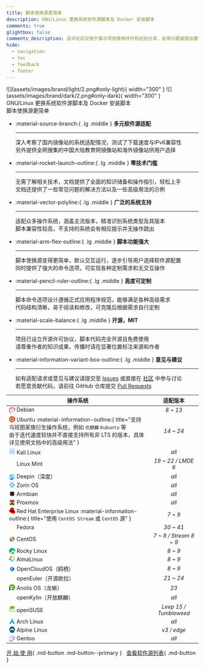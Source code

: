 ```yaml
---
title: 脚本使换源更简单
description: GNU/Linux 更换系统软件源脚本及 Docker 安装脚本
comments: true
glightbox: false
comments_description: 该评论区仅用于展示项目使用评价和经验分享，反馈问题或提出建议请前往<a href="/community">社区</a>
hide:
  - navigation
  - toc
  - feedback
  - footer
---
```


<figure style="margin: 0" markdown>
  ![](assets/images/brand/light/2.png#only-light){ width="300" }
  ![](assets/images/brand/dark/2.png#only-dark){ width="300" }
  <figcaption>GNU/Linux 更换系统软件源脚本及 Docker 安装脚本</figcaption>
  <figcaption>脚本使换源更简单</figcaption>
</figure>

<div class="grid" markdown>

<div class="grid cards" style="height: fit-content" markdown>

-   :material-source-branch:{ .lg .middle } __多元软件源适配__

    ---

    深入考察了国内镜像站的系统适配情况，测试了下载速度与IPv6兼容性  
    另外提供全网搜集的中国大陆教育网镜像站和海外镜像站供用户选择

-   :material-rocket-launch-outline:{ .lg .middle } __零技术门槛__

    ---

    无需了解相关技术，文档提供了全面的知识储备和操作指引，轻松上手  
    文档还提供了一些常见问题的解决方法以及一些高级用法的示例

-   :material-vector-polyline:{ .lg .middle } __广泛的系统支持__

    ---

    适配众多操作系统，涵盖主流版本，精准识别系统类型及其版本  
    脚本兼容性较高，不支持的系统会有相应提示并无操作跳出

-   :material-arm-flex-outline:{ .lg .middle } __脚本功能强大__

    ---

    脚本使换源变得更简单，默认交互运行，逐步引导用户选择软件源配置  
    同时提供了强大的命令选项，可实现各种定制需求和无交互操作

-   :material-pencil-ruler-outline:{ .lg .middle } __高度可定制__

    ---

    脚本命令选项设计遵循正式应用程序规范，能够满足各种高级需求  
    代码结构清晰，易于阅读和修改，可克隆后根据需求自行定制

-   :material-scale-balance:{ .lg .middle } __开源，MIT__

    ---

    项目已设立开源许可协议，脚本代码完全开源且免费使用  
    请尊重作者的知识成果，传播时请在显著位置标注来源和作者

-   :material-information-variant-box-outline:{ .lg .middle } __意见与建议__

    ---

    如有适配请求或意见与建议请提交至 [Issues](https://github.com/SuperManito/LinuxMirrors/issues) 或直接在 [社区](./community/index.md) 中参与讨论  
    若愿意贡献代码，请前往 GitHub 仓库提交 [Pull Requests](https://github.com/SuperManito/LinuxMirrors/pulls)

</div>

| 操作系统 | 适配版本 |
| --- | :---: |
| <a href="https://www.debian.org" target="_blank"><img src="/assets/images/icon/debian.svg" width="16" height="16" style="vertical-align: -0.35em"></a> Debian | _8 ~ 13_ |
| <a href="https://cn.ubuntu.com" target="_blank"><img src="/assets/images/icon/ubuntu.svg" width="16" height="16" style="vertical-align: -0.1em"></a> Ubuntu :material-information-outline:{ title="支持乌班图家族衍生操作系统，例如 <code>优麒麟</code> <code>Kubuntu</code> 等<br/>由于迭代速度较快并不直接支持所有非 LTS 的版本，具体详见使用文档中的高级用法" } | _14 ~ 24_ |
| <a href="https://www.kali.org" target="_blank"><img src="/assets/images/icon/kali-linux.svg" width="16" height="16"></a> Kali Linux | _all_ |
| <a href="https://linuxmint.com" target="_blank"><img src="/assets/images/icon/linux-mint.ico" width="16" height="16" style="vertical-align: -0.2em"></a> Linux Mint | _19 ~ 22 / LMDE 6_ |
| <a href="https://www.deepin.org" target="_blank"><img src="/assets/images/icon/deepin.png" width="16" height="16" style="vertical-align: -0.25em"></a> Deepin（深度） | _all_ |
| <a href="https://zorin.com/os" target="_blank"><img src="/assets/images/icon/zorin-os.png" width="16" height="16" style="vertical-align: -0.15em"></a> Zorin OS | _all_ |
| <a href="https://www.armbian.com" target="_blank"><img src="/assets/images/icon/armbian.png" width="16" height="16" style="vertical-align: -0.2em"></a> Armbian | _all_ |
| <a href="https://www.proxmox.com" target="_blank"><img src="/assets/images/icon/proxmox.svg" width="16" height="16" style="vertical-align: -0.2em"></a> Proxmox | _all_ |
| <a href="https://access.redhat.com/products/red-hat-enterprise-linux" target="_blank"><img src="/assets/images/icon/redhat.svg" width="16" height="16" style="vertical-align: -0.1em"></a> Red Hat Enterprise Linux :material-information-outline:{ title="使用 <code>CentOS Stream</code> 或 <code>CentOS</code> 源" } | _7 ~ 9_ |
| <a href="https://fedoraproject.org/zh-Hans" target="_blank"><img src="/assets/images/icon/fedora.ico" width="16" height="16" style="vertical-align: -0.2em"></a> Fedora | _30 ~ 41_ |
| <a href="https://www.centos.org" target="_blank"><img src="/assets/images/icon/centos.svg" width="16" height="16" style="vertical-align: -0.2em"></a> CentOS | _7 ~ 8 / Stream 8 ~ 9_ |
| <a href="https://rockylinux.org" target="_blank"><img src="/assets/images/icon/rocky-linux.svg" width="16" height="16" style="vertical-align: -0.25em"></a> Rocky Linux | _8 ~ 9_ |
| <a href="https://almalinux.org/zh-hans" target="_blank"><img src="/assets/images/icon/almalinux.svg" width="16" height="16" style="vertical-align: -0.15em"></a> AlmaLinux | _8 ~ 9_ |
| <a href="https://www.opencloudos.org" target="_blank"><img src="/assets/images/icon/opencloudos.png" width="16" height="16" style="vertical-align: -0.25em"></a> OpenCloudOS（鸥栖） | _8 ~ 9_ |
| <a href="https://www.openeuler.org/zh" target="_blank"><img src="/assets/images/icon/openeuler.ico" width="16" height="16" style="vertical-align: -0.2em"></a> openEuler（开源欧拉） | _21 ~ 24_ |
| <a href="https://openanolis.cn" target="_blank"><img src="/assets/images/icon/anolis.png" width="16" height="16" style="vertical-align: -0.1em"></a> Anolis OS（龙蜥） | _23_ |
| <a href="https://www.openkylin.top" target="_blank"><img src="/assets/images/icon/openkylin.ico" width="16" height="16" style="vertical-align: -0.25em"></a> openKylin（开放麒麟） | _all_ |
| <a href="https://www.opensuse.org" target="_blank"><img src="/assets/images/icon/opensuse.svg" width="16" height="16"></a> openSUSE | _Leep 15 / Tumbleweed_ |
| <a href="https://archlinux.org" target="_blank"><img src="/assets/images/icon/arch-linux.ico" width="16" height="16" style="vertical-align: -0.15em"></a> Arch Linux | _all_ |
| <a href="https://www.alpinelinux.org" target="_blank"><img src="/assets/images/icon/alpine.png" width="16" height="16" style="vertical-align: -0.15em"></a> Alpine Linux | _v3 / edge_ |
| <a href="https://www.gentoo.org" target="_blank"><img src="/assets/images/icon/gentoo.svg" width="16" height="16" style="vertical-align: -0.2em"></a> Gentoo | _all_ |

</div>

[开 始 使 用](use/index.md){ .md-button .md-button--primary } &nbsp; [查看软件源列表](mirrors/index.md){ .md-button }
